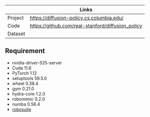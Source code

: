|         | Links                                             |
| ------- | ------------------------------------------------- |
| Project | https://diffusion-policy.cs.columbia.edu/         |
| Code    | https://github.com/real-stanford/diffusion_policy |
| Dataset |                                                   |

## Requirement

- nvidia-driver-525-server
- Cuda 11.6
- PyTorch 1.12
- setuptools 59.5.0
- wheel 0.38.4
- gym 0.21.0
- hydra-core 1.2.0
- robomimic 0.2.0
- numba 0.56.4
- [robosuite](https://github.com/cheng-chi/robosuite/archive/277ab9588ad7a4f4b55cf75508b44aa67ec171f0.tar.gz)
